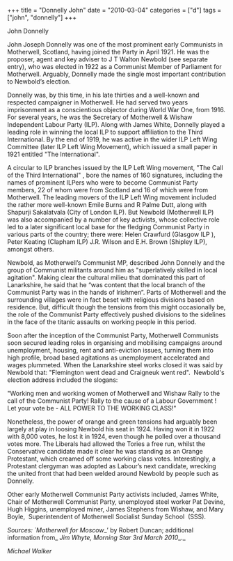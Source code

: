+++
title = "Donnelly John"
date = "2010-03-04"
categories = ["d"]
tags = ["john", "donnelly"]
+++

John Donnelly

John Joseph Donnelly was one of the most prominent early Communists in Motherwell, Scotland, having joined the Party in April 1921. He was the proposer, agent and key adviser to J T Walton Newbold (see separate entry), who was elected in 1922 as a Communist Member of Parliament for Motherwell. Arguably, Donnelly made the single most important contribution to Newbold’s election.

Donnelly was, by this time, in his late thirties and a well-known and respected campaigner in Motherwell. He had served two years imprisonment as a conscientious objector during World War One, from 1916. For several years, he was the Secretary of Motherwell & Wishaw  Independent Labour Party (ILP). Along with James White, Donnelly played a leading role in winning the local ILP to support affiliation to the Third International. By the end of 1919, he was active in the wider ILP Left Wing Committee (later ILP Left Wing Movement), which issued a small paper in 1921 entitled "The International".

A circular to ILP branches issued by the ILP Left Wing movement, "The Call of the Third International" , bore the names of 160 signatures, including the names of prominent ILPers who were to become Communist Party members, 22 of whom were from Scotland and 16 of which were from Motherwell. The leading movers of the ILP Left Wing movement included the rather more well-known Emile Burns and R Palme Dutt, along with Shapurji Sakalatvala (City of London ILP). But Newbold (Motherwell ILP) was also accompanied by a number of key activists, whose collective role led to a later significant local base for the fledging Communist Party in various parts of the country; there were: Helen Crawfurd (Glasgow ILP ), Peter Keating (Clapham ILP) J.R. Wilson and E.H. Brown (Shipley ILP), amongst others. 

Newbold, as Motherwell’s Communist MP, described John Donnelly and the group of Communist militants around him as "superlatively skilled in local agitation". Making clear the cultural milieu that dominated this part of Lanarkshire, he said that he “was content that the local branch of the Communist Party was in the hands of Irishmen”. Parts of Motherwell and the surrounding villages were in fact beset with religious divisions based on residence. But, difficult though the tensions from this might occasionally be, the role of the Communist Party effectively pushed divisions to the sidelines in the face of the titanic assaults on working people in this period.

Soon after the inception of the Communist Party, Motherwell Communists soon secured leading roles in organising and mobilising campaigns around unemployment, housing, rent and anti-eviction issues, turning them into high profile, broad based agitations as unemployment accelerated and wages plummeted. When the Lanarkshire steel works closed it was said by Newbold that: "Flemington went dead and Craigneuk went red".  Newbold's election address included the slogans:

"Working men and working women of Motherwell and Wishaw Rally to the call of the Communist Party! Rally to the cause of a Labour Government ! Let your vote be - ALL POWER TO THE WORKING CLASS!"

Nonetheless, the power of orange and green tensions had arguably been largely at play in loosing Newbold his seat in 1924. Having won it in 1922 with 8,000 votes, he lost it in 1924, even though he polled over a thousand votes more. The Liberals had allowed the Tories a free run, whilst the Conservative candidate made it clear he was standing as an Orange Protestant, which creamed off some working class votes. Interestingly, a Protestant clergyman was adopted as Labour’s next candidate, wrecking the united front that had been welded around Newbold by people such as Donnelly.

Other early Motherwell Communist Party activists included, James White, Chair of Motherwell Communist Party, unemployed steel worker Pat Devine, Hugh Higgins, unemployed miner, James Stephens from Wishaw, and Mary Boyle,  Superintendent of Motherwell Socialist Sunday School  (SSS).

_Sources: \`Motherwell for_ _Moscow__’ by Robert Duncan; additional information from_ _Jim Whyte, Morning Star_ _3rd March 2010__._

_Michael Walker_
